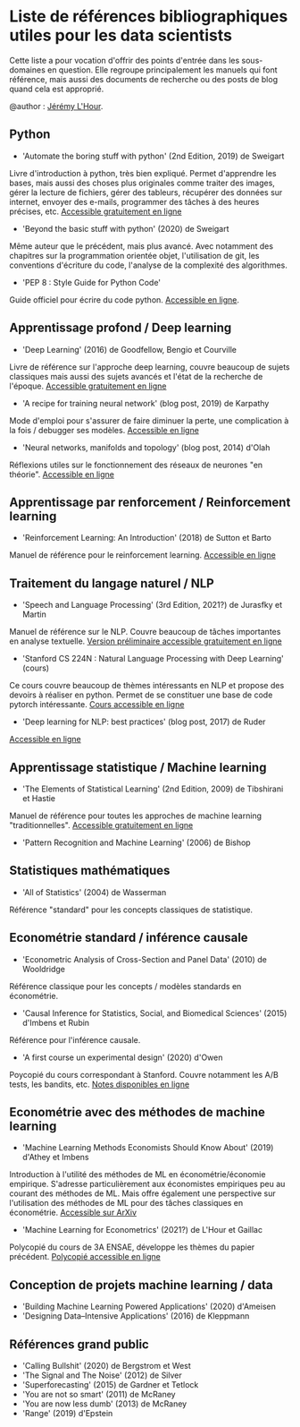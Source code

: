# Liste de références bibliographiques utiles pour les data scientists

Cette liste a pour vocation d'offrir des points d'entrée dans les sous-domaines en question. Elle regroupe principalement les manuels qui font référence, mais aussi des documents de recherche ou des posts de blog quand cela est approprié. 

@author : [Jérémy L'Hour](https://github.com/jeremylhour).

## Python
- 'Automate the boring stuff with python' (2nd Edition, 2019) de Sweigart

Livre d'introduction à python, très bien expliqué. Permet d'apprendre les bases, mais aussi des choses plus originales comme traiter des images, gérer la lecture de fichiers, gérer des tableurs, récupérer des données sur internet, envoyer des e-mails, programmer des tâches à des heures précises, etc. [Accessible gratuitement en ligne](https://automatetheboringstuff.com/)

- 'Beyond the basic stuff with python' (2020) de Sweigart

Même auteur que le précédent, mais plus avancé. Avec notamment des chapitres sur la programmation orientée objet, l'utilisation de git, les conventions d'écriture du code, l'analyse de la complexité des algorithmes.

- 'PEP 8 : Style Guide for Python Code'

Guide officiel pour écrire du code python. [Accessible en ligne](https://www.python.org/dev/peps/pep-0008/).


## Apprentissage profond / Deep learning
- 'Deep Learning' (2016) de Goodfellow, Bengio et Courville

Livre de référence sur l'approche deep learning, couvre beaucoup de sujets classiques mais aussi des sujets avancés et l'état de la recherche de l'époque. [Accessible gratuitement en ligne](https://www.deeplearningbook.org/)

- 'A recipe for training neural network' (blog post, 2019) de Karpathy

Mode d'emploi pour s'assurer de faire diminuer la perte, une complication à la fois / debugger ses modèles. [Accessible en ligne](http://karpathy.github.io/2019/04/25/recipe/)

- 'Neural networks, manifolds and topology' (blog post, 2014) d'Olah

Réflexions utiles sur le fonctionnement des réseaux de neurones "en théorie". [Accessible en ligne](http://colah.github.io/posts/2014-03-NN-Manifolds-Topology/)

## Apprentissage par renforcement / Reinforcement learning
- 'Reinforcement Learning: An Introduction' (2018) de Sutton et Barto

Manuel de référence pour le reinforcement learning. [Accessible en ligne](http://incompleteideas.net/book/the-book.html)

## Traitement du langage naturel / NLP
- 'Speech and Language Processing' (3rd Edition, 2021?) de Jurasfky et Martin

Manuel de référence sur le NLP. Couvre beaucoup de tâches importantes en analyse textuelle. [Version préliminaire accessible gratuitement en ligne](https://web.stanford.edu/~jurafsky/slp3/)

- 'Stanford CS 224N : Natural Language Processing with Deep Learning' (cours)
 
Ce cours couvre beaucoup de thèmes intéressants en NLP et propose des devoirs à réaliser en python. Permet de se constituer une base de code pytorch intéressante. [Cours accessible en ligne](http://web.stanford.edu/class/cs224n/)

- 'Deep learning for NLP: best practices' (blog post, 2017) de Ruder

[Accessible en ligne](https://ruder.io/deep-learning-nlp-best-practices/)

## Apprentissage statistique / Machine learning
- 'The Elements of Statistical Learning' (2nd Edition, 2009) de Tibshirani et Hastie

Manuel de référence pour toutes les approches de machine learning "traditionnelles". [Accessible gratuitement en ligne](https://web.stanford.edu/~hastie/ElemStatLearn/)

- 'Pattern Recognition and Machine Learning' (2006) de Bishop

## Statistiques mathématiques
- 'All of Statistics' (2004) de Wasserman

Référence "standard" pour les concepts classiques de statistique.

## Econométrie standard / inférence causale
- 'Econometric Analysis of Cross-Section and Panel Data' (2010) de Wooldridge

Référence classique pour les concepts / modèles standards en économétrie.

- 'Causal Inference for Statistics, Social, and Biomedical Sciences' (2015) d'Imbens et Rubin

Référence pour l'inférence causale.

- 'A first course un experimental design' (2020) d'Owen

Poycopié du cours correspondant à Stanford. Couvre notamment les A/B tests, les bandits, etc. [Notes disponibles en ligne](https://statweb.stanford.edu/~owen/courses/363/)

## Econométrie avec des méthodes de machine learning
- 'Machine Learning Methods Economists Should Know About' (2019) d'Athey et Imbens

Introduction à l'utilité des méthodes de ML en économétrie/économie empirique. S'adresse particulièrement aux économistes empiriques peu au courant des méthodes de ML. Mais offre également une perspective sur l'utilisation des méthodes de ML pour des tâches classiques en économétrie. [Accessible sur ArXiv](https://arxiv.org/abs/1903.10075)

- 'Machine Learning for Econometrics' (2021?) de L'Hour et Gaillac

Polycopié du cours de 3A ENSAE, développe les thèmes du papier précédent. [Polycopié accessible en ligne](https://sites.google.com/site/jeremylhour/courses)


## Conception de projets machine learning / data
- 'Building Machine Learning Powered Applications' (2020) d'Ameisen
- 'Designing Data–Intensive Applications' (2016) de Kleppmann

## Références grand public
- 'Calling Bullshit' (2020) de Bergstrom et West
- 'The Signal and The Noise' (2012) de Silver
- 'Superforecasting' (2015) de Gardner et Tetlock
- 'You are not so smart' (2011) de McRaney
- 'You are now less dumb' (2013) de McRaney
- 'Range' (2019) d'Epstein
